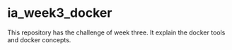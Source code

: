 # ia_week3_docker
This repository has the challenge of week three. It explain the docker tools and  docker concepts.
